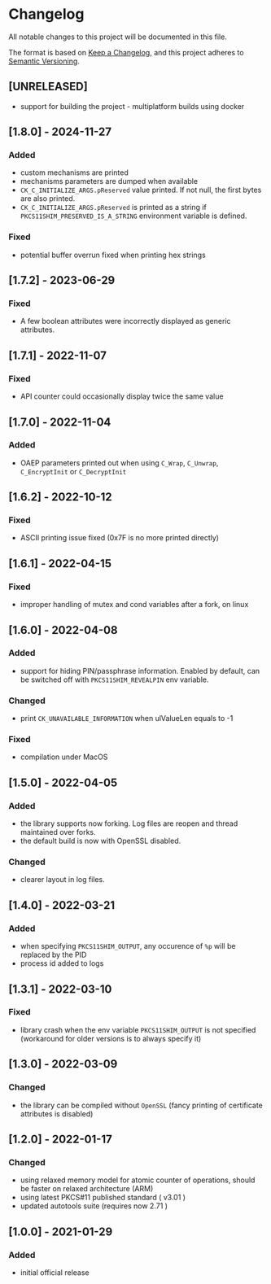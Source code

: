 # Changelog

All notable changes to this project will be documented in this file.

The format is based on [Keep a Changelog](https://keepachangelog.com/en/1.0.0/),
and this project adheres to [Semantic Versioning](https://semver.org/spec/v2.0.0.html).

## [UNRELEASED]
- support for building the project - multiplatform builds using docker

## [1.8.0] - 2024-11-27
### Added
- custom mechanisms are printed
- mechanisms parameters are dumped when available
- `CK_C_INITIALIZE_ARGS.pReserved` value printed. If not null, the first bytes are also printed.
- `CK_C_INITIALIZE_ARGS.pReserved` is printed as a string if `PKCS11SHIM_PRESERVED_IS_A_STRING` environment variable is defined.

### Fixed
- potential buffer overrun fixed when printing hex strings

## [1.7.2] - 2023-06-29
### Fixed
- A few boolean attributes were incorrectly displayed as generic attributes.

## [1.7.1] - 2022-11-07
### Fixed
- API counter could occasionally display twice the same value

## [1.7.0] - 2022-11-04
### Added
- OAEP parameters printed out when using `C_Wrap`, `C_Unwrap`, `C_EncryptInit` or `C_DecryptInit`

## [1.6.2] - 2022-10-12
### Fixed
- ASCII printing issue fixed (0x7F is no more printed directly)

## [1.6.1] - 2022-04-15
### Fixed
- improper handling of mutex and cond variables after a fork, on linux

## [1.6.0] - 2022-04-08
### Added
- support for hiding PIN/passphrase information. Enabled by default, can be switched off with `PKCS11SHIM_REVEALPIN` env variable.

### Changed
- print `CK_UNAVAILABLE_INFORMATION` when ulValueLen equals to -1

### Fixed
- compilation under MacOS

## [1.5.0] - 2022-04-05
### Added
- the library supports now forking. Log files are reopen and thread maintained over forks.
- the default build is now with OpenSSL disabled.

### Changed
- clearer layout in log files.

## [1.4.0] - 2022-03-21
### Added
- when specifying `PKCS11SHIM_OUTPUT`, any occurence of `%p` will be replaced by the PID
- process id added to logs

## [1.3.1] - 2022-03-10
### Fixed
- library crash when the env variable `PKCS11SHIM_OUTPUT` is not specified (workaround for older versions is to always specify it)

## [1.3.0] - 2022-03-09
### Changed
- the library can be compiled without `OpenSSL` (fancy printing of certificate attributes is disabled)

## [1.2.0] - 2022-01-17
### Changed
- using relaxed memory model for atomic counter of operations, should be faster on relaxed architecture (ARM)
- using latest PKCS#11 published standard ( v3.01 )
- updated autotools suite (requires now 2.71 )

## [1.0.0] - 2021-01-29
### Added

- initial official release
